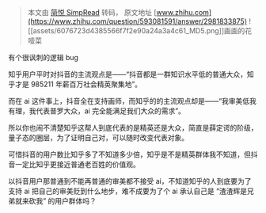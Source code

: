 > 本文由 [简悦 SimpRead](http://ksria.com/simpread/) 转码， 原文地址 [www.zhihu.com](https://www.zhihu.com/question/593081591/answer/2981833875) ![[assets/6076723d4385566f7f2e90a24a3a4c61_MD5.png]]画画的花噎菜

有个很讽刺的逻辑 bug

知乎用户平时对抖音的主流观点是——“抖音都是一群知识水平低的普通大众，知乎才是 985211 年薪百万社会精英聚集地”。

而在 ai 这件事上，抖音全在支持画师，而知乎的的主流观点却是——“我审美低我有理，我代表普罗大众，ai 完全能满足我们大众的需求”。

所以你也闹不清楚知乎这帮人到底代表的是精英还是大众，简直是薛定谔的阶级，量子态的圈层，为了证明自己对，可以随时改变代表对象。

可惜抖音的用户数比知乎多了不知道多少倍，知乎是不是精英群体我不知道，但抖音一定比知乎更接近普通老百姓的价值观。

以抖音用户那普通到不能再普通的审美都不接受 ai，不知道知乎的人到底要为了支持 ai 把自己的审美贬到什么地步，难不成要为了个 ai 承认自己是 “渣渣辉是兄弟就来砍我” 的用户群体吗？